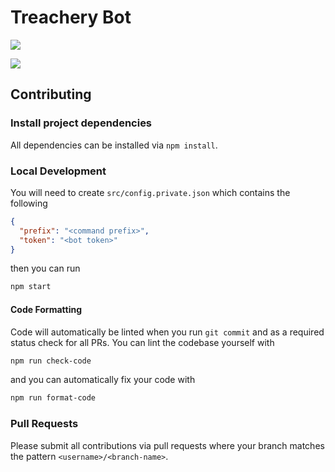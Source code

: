 # Treachery Bot

![](https://mtgtreachery.net/images/drama-masks-colored-with-borders.png)

![](https://github.com/hunterlarco/treachery.bot/workflows/prettier/badge.svg)

## Contributing

### Install project dependencies

All dependencies can be installed via `npm install`.

### Local Development

You will need to create `src/config.private.json` which contains the following

```json
{
  "prefix": "<command prefix>",
  "token": "<bot token>"
}
```

then you can run

```sh
npm start
```

#### Code Formatting

Code will automatically be linted when you run `git commit` and as a required
status check for all PRs. You can lint the codebase yourself with

```sh
npm run check-code
```

and you can automatically fix your code with

```sh
npm run format-code
```

### Pull Requests

Please submit all contributions via pull requests where your branch matches the
pattern `<username>/<branch-name>`.
